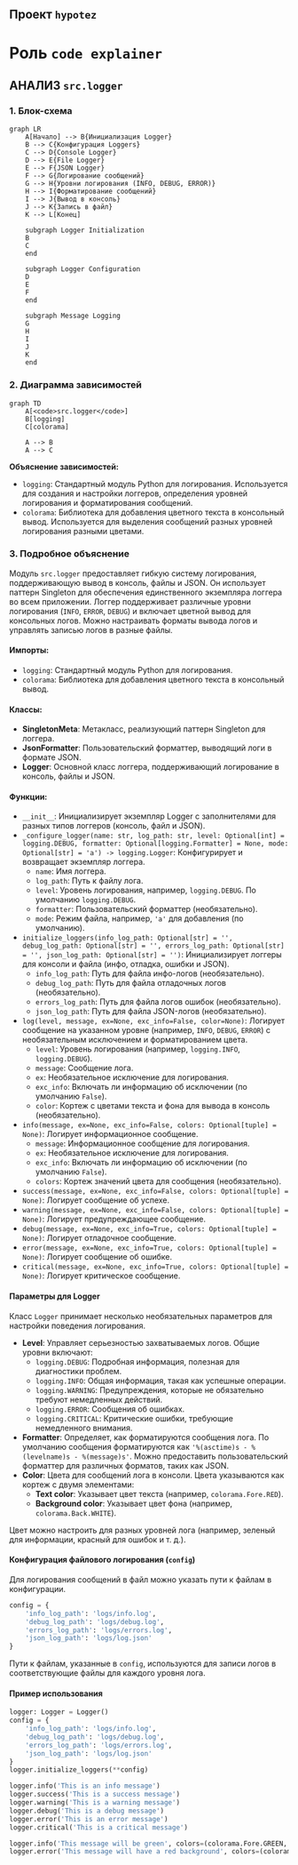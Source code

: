 ## Проект `hypotez`
# Роль `code explainer`

## АНАЛИЗ `src.logger`

### 1. Блок-схема

```mermaid
graph LR
    A[Начало] --> B{Инициализация Logger}
    B --> C{Конфигурация Loggers}
    C --> D{Console Logger}
    D --> E{File Logger}
    E --> F{JSON Logger}
    F --> G{Логирование сообщений}
    G --> H{Уровни логирования (INFO, DEBUG, ERROR)}
    H --> I{Форматирование сообщений}
    I --> J{Вывод в консоль}
    J --> K{Запись в файл}
    K --> L[Конец]

    subgraph Logger Initialization
    B
    C
    end

    subgraph Logger Configuration
    D
    E
    F
    end

    subgraph Message Logging
    G
    H
    I
    J
    K
    end
```

### 2. Диаграмма зависимостей

```mermaid
graph TD
    A[<code>src.logger</code>]
    B[logging]
    C[colorama]

    A --> B
    A --> C
```

**Объяснение зависимостей:**

-   `logging`: Стандартный модуль Python для логирования. Используется для создания и настройки логгеров, определения уровней логирования и форматирования сообщений.
-   `colorama`: Библиотека для добавления цветного текста в консольный вывод. Используется для выделения сообщений разных уровней логирования разными цветами.

### 3. Подробное объяснение

Модуль `src.logger` предоставляет гибкую систему логирования, поддерживающую вывод в консоль, файлы и JSON. Он использует паттерн Singleton для обеспечения единственного экземпляра логгера во всем приложении. Логгер поддерживает различные уровни логирования (`INFO`, `ERROR`, `DEBUG`) и включает цветной вывод для консольных логов. Можно настраивать форматы вывода логов и управлять записью логов в разные файлы.

#### Импорты:

-   `logging`: Стандартный модуль Python для логирования.
-   `colorama`: Библиотека для добавления цветного текста в консольный вывод.

#### Классы:

-   **SingletonMeta**: Метакласс, реализующий паттерн Singleton для логгера.
-   **JsonFormatter**: Пользовательский форматтер, выводящий логи в формате JSON.
-   **Logger**: Основной класс логгера, поддерживающий логирование в консоль, файлы и JSON.

#### Функции:

-   `__init__`: Инициализирует экземпляр Logger с заполнителями для разных типов логгеров (консоль, файл и JSON).
-   `_configure_logger(name: str, log_path: str, level: Optional[int] = logging.DEBUG, formatter: Optional[logging.Formatter] = None, mode: Optional[str] = 'a') -> logging.Logger`: Конфигурирует и возвращает экземпляр логгера.
    -   `name`: Имя логгера.
    -   `log_path`: Путь к файлу лога.
    -   `level`: Уровень логирования, например, `logging.DEBUG`. По умолчанию `logging.DEBUG`.
    -   `formatter`: Пользовательский форматтер (необязательно).
    -   `mode`: Режим файла, например, `'a'` для добавления (по умолчанию).
-   `initialize_loggers(info_log_path: Optional[str] = '', debug_log_path: Optional[str] = '', errors_log_path: Optional[str] = '', json_log_path: Optional[str] = '')`: Инициализирует логгеры для консоли и файла (инфо, отладка, ошибки и JSON).
    -   `info_log_path`: Путь для файла инфо-логов (необязательно).
    -   `debug_log_path`: Путь для файла отладочных логов (необязательно).
    -   `errors_log_path`: Путь для файла логов ошибок (необязательно).
    -   `json_log_path`: Путь для файла JSON-логов (необязательно).
-   `log(level, message, ex=None, exc_info=False, color=None)`: Логирует сообщение на указанном уровне (например, `INFO`, `DEBUG`, `ERROR`) с необязательным исключением и форматированием цвета.
    -   `level`: Уровень логирования (например, `logging.INFO`, `logging.DEBUG`).
    -   `message`: Сообщение лога.
    -   `ex`: Необязательное исключение для логирования.
    -   `exc_info`: Включать ли информацию об исключении (по умолчанию `False`).
    -   `color`: Кортеж с цветами текста и фона для вывода в консоль (необязательно).
-   `info(message, ex=None, exc_info=False, colors: Optional[tuple] = None)`: Логирует информационное сообщение.
    -   `message`: Информационное сообщение для логирования.
    -   `ex`: Необязательное исключение для логирования.
    -   `exc_info`: Включать ли информацию об исключении (по умолчанию `False`).
    -   `colors`: Кортеж значений цвета для сообщения (необязательно).
-   `success(message, ex=None, exc_info=False, colors: Optional[tuple] = None)`: Логирует сообщение об успехе.
-   `warning(message, ex=None, exc_info=False, colors: Optional[tuple] = None)`: Логирует предупреждающее сообщение.
-   `debug(message, ex=None, exc_info=True, colors: Optional[tuple] = None)`: Логирует отладочное сообщение.
-   `error(message, ex=None, exc_info=True, colors: Optional[tuple] = None)`: Логирует сообщение об ошибке.
-   `critical(message, ex=None, exc_info=True, colors: Optional[tuple] = None)`: Логирует критическое сообщение.

#### Параметры для Logger

Класс `Logger` принимает несколько необязательных параметров для настройки поведения логирования.

-   **Level**: Управляет серьезностью захватываемых логов. Общие уровни включают:
    -   `logging.DEBUG`: Подробная информация, полезная для диагностики проблем.
    -   `logging.INFO`: Общая информация, такая как успешные операции.
    -   `logging.WARNING`: Предупреждения, которые не обязательно требуют немедленных действий.
    -   `logging.ERROR`: Сообщения об ошибках.
    -   `logging.CRITICAL`: Критические ошибки, требующие немедленного внимания.
-   **Formatter**: Определяет, как форматируются сообщения лога. По умолчанию сообщения форматируются как `'%(asctime)s - %(levelname)s - %(message)s'`. Можно предоставить пользовательский форматтер для различных форматов, таких как JSON.
-   **Color**: Цвета для сообщений лога в консоли. Цвета указываются как кортеж с двумя элементами:
    -   **Text color**: Указывает цвет текста (например, `colorama.Fore.RED`).
    -   **Background color**: Указывает цвет фона (например, `colorama.Back.WHITE`).

Цвет можно настроить для разных уровней лога (например, зеленый для информации, красный для ошибок и т. д.).

#### Конфигурация файлового логирования (`config`)

Для логирования сообщений в файл можно указать пути к файлам в конфигурации.

```python
config = {
    'info_log_path': 'logs/info.log',
    'debug_log_path': 'logs/debug.log',
    'errors_log_path': 'logs/errors.log',
    'json_log_path': 'logs/log.json'
}
```

Пути к файлам, указанные в `config`, используются для записи логов в соответствующие файлы для каждого уровня лога.

#### Пример использования

```python
logger: Logger = Logger()
config = {
    'info_log_path': 'logs/info.log',
    'debug_log_path': 'logs/debug.log',
    'errors_log_path': 'logs/errors.log',
    'json_log_path': 'logs/log.json'
}
logger.initialize_loggers(**config)

logger.info('This is an info message')
logger.success('This is a success message')
logger.warning('This is a warning message')
logger.debug('This is a debug message')
logger.error('This is an error message')
logger.critical('This is a critical message')

logger.info('This message will be green', colors=(colorama.Fore.GREEN, colorama.Back.BLACK))
logger.error('This message will have a red background', colors=(colorama.Fore.WHITE, colorama.Back.RED))